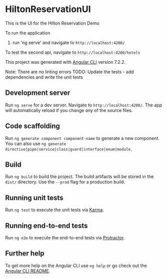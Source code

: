 

# HiltonReservationUI

This is the UI for the Hilton Reservation Demo

To run the application
1.  run 'ng serve' and navigate to `http://localhost:4200/`

To test the second api, navigate to `http://localhost:4200/hotels`

This project was generated with [Angular CLI](https://github.com/angular/angular-cli) version 7.2.2.

Note:  There are no linting errors
TODO:  Update the tests - add dependencies and write the unit tests

## Development server

Run `ng serve` for a dev server. Navigate to `http://localhost:4200/`. The app will automatically reload if you change any of the source files.

## Code scaffolding

Run `ng generate component component-name` to generate a new component. You can also use `ng generate directive|pipe|service|class|guard|interface|enum|module`.

## Build

Run `ng build` to build the project. The build artifacts will be stored in the `dist/` directory. Use the `--prod` flag for a production build.

## Running unit tests

Run `ng test` to execute the unit tests via [Karma](https://karma-runner.github.io).

## Running end-to-end tests

Run `ng e2e` to execute the end-to-end tests via [Protractor](http://www.protractortest.org/).

## Further help

To get more help on the Angular CLI use `ng help` or go check out the [Angular CLI README](https://github.com/angular/angular-cli/blob/master/README.md).
